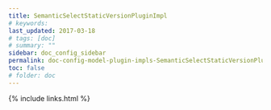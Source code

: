 ```yaml
---
title: SemanticSelectStaticVersionPluginImpl
# keywords:
last_updated: 2017-03-18
# tags: [doc]
# summary: ""
sidebar: doc_config_sidebar
permalink: doc-config-model-plugin-impls-SemanticSelectStaticVersionPluginImpl.html
toc: false
# folder: doc
---
```


{% include links.html %}
